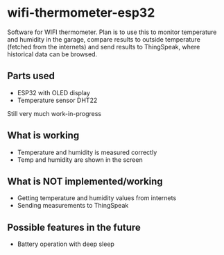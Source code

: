 # wifi-thermometer-esp32

Software for WIFI thermometer.
Plan is to use this to monitor temperature and humidity in the garage, compare results to outside temperature (fetched from the internets) and send results to ThingSpeak, where historical data can be browsed.

## Parts used
- ESP32 with OLED display
- Temperature sensor DHT22

Still very much work-in-progress

## What is working
- Temperature and humidity is measured correctly
- Temp and humidity are shown in the screen

## What is NOT implemented/working
- Getting temperature and humidity values from internets
- Sending measurements to ThingSpeak

## Possible features in the future
- Battery operation with deep sleep

